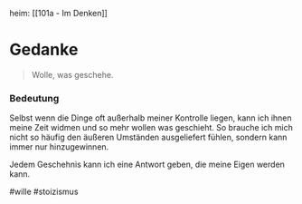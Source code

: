 heim: [[101a - Im Denken]]
# Gedanke
> Wolle, was geschehe. 
### Bedeutung
Selbst wenn die Dinge oft außerhalb meiner Kontrolle liegen, kann ich ihnen meine Zeit widmen und so mehr wollen was geschieht. So brauche ich mich nicht so häufig den äußeren Umständen ausgeliefert fühlen, sondern kann immer nur hinzugewinnen.

Jedem Geschehnis kann ich eine Antwort geben, die meine Eigen werden kann.

#wille #stoizismus
